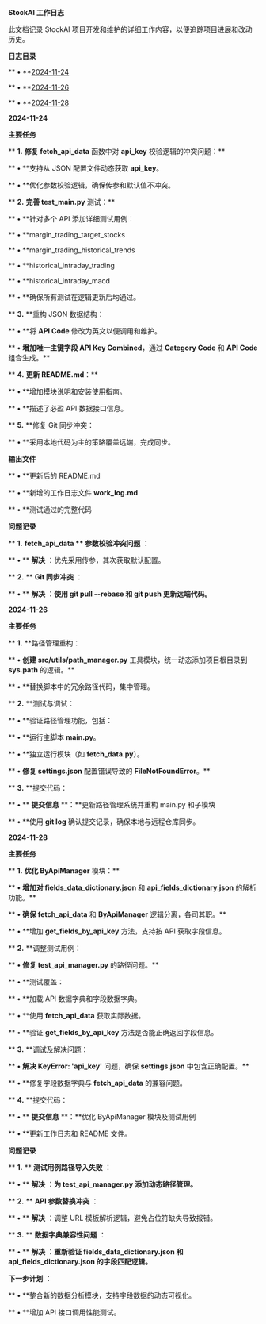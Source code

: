 
**StockAI 工作日志**

此文档记录 StockAI 项目开发和维护的详细工作内容，以便追踪项目进展和改动历史。

**日志目录**

**	**•**	**[2024-11-24](#2024-11-24)

**	**•**	**[2024-11-26](#2024-11-26)

**	**•**	**[2024-11-28](#2024-11-28)

**2024-11-24**

**主要任务**

**	**1.**	**修复 fetch_api_data** 函数中对 **api_key** 校验逻辑的冲突问题：**

**	**•**	**支持从 JSON 配置文件动态获取 **api_key**。

**	**•**	**优化参数校验逻辑，确保传参和默认值不冲突。

**	**2.**	**完善 test_main.py** 测试：**

**	**•**	**针对多个 API 添加详细测试用例：

**	**•**	**margin_trading_target_stocks

**	**•**	**margin_trading_historical_trends

**	**•**	**historical_intraday_trading

**	**•**	**historical_intraday_macd

**	**•**	**确保所有测试在逻辑更新后均通过。

**	**3.**	**重构 JSON 数据结构：

**	**•**	**将 **API Code** 修改为英文以便调用和维护。

**	**•**	**增加唯一主键字段 API Key Combined**，通过 **Category Code** 和 **API Code** 组合生成。**

**	**4.**	**更新 README.md**：**

**	**•**	**增加模块说明和安装使用指南。

**	**•**	**描述了必盈 API 数据接口信息。

**	**5.**	**修复 Git 同步冲突：

**	**•**	**采用本地代码为主的策略覆盖远端，完成同步。

**输出文件**

**	**•**	**更新后的 README.md

**	**•**	**新增的工作日志文件 **work_log.md**

**	**•**	**测试通过的完整代码

**问题记录**

**	**1.**	**fetch_api_data ** 参数校验冲突问题** **：**

**	**•**	** **解决** ：优先采用传参，其次获取默认配置。

**	**2.**	** **Git 同步冲突** ：

**	**•**	** **解决** **：使用 **git pull --rebase** 和 **git push** 更新远端代码。**

**2024-11-26**

**主要任务**

**	**1.**	**路径管理重构：

**	**•**	**创建 src/utils/path_manager.py** 工具模块，统一动态添加项目根目录到 **sys.path** 的逻辑。**

**	**•**	**替换脚本中的冗余路径代码，集中管理。

**	**2.**	**测试与调试：

**	**•**	**验证路径管理功能，包括：

**	**•**	**运行主脚本 **main.py**。

**	**•**	**独立运行模块（如 **fetch_data.py**）。

**	**•**	**修复 settings.json** 配置错误导致的 **FileNotFoundError**。**

**	**3.**	**提交代码：

**	**•**	** **提交信息** **：**更新路径管理系统并重构 main.py 和子模块

**	**•**	**使用 **git log** 确认提交记录，确保本地与远程仓库同步。

**2024-11-28**

**主要任务**

**	**1.**	**优化 ByApiManager** 模块：**

**	**•**	**增加对 fields_data_dictionary.json** 和 **api_fields_dictionary.json** 的解析功能。**

**	**•**	**确保 fetch_api_data** 和 **ByApiManager** 逻辑分离，各司其职。**

**	**•**	**增加 **get_fields_by_api_key** 方法，支持按 API 获取字段信息。

**	**2.**	**调整测试用例：

**	**•**	**修复 test_api_manager.py** 的路径问题。**

**	**•**	**测试覆盖：

**	**•**	**加载 API 数据字典和字段数据字典。

**	**•**	**使用 **fetch_api_data** 获取实际数据。

**	**•**	**验证 **get_fields_by_api_key** 方法是否能正确返回字段信息。

**	**3.**	**调试及解决问题：

**	**•**	**解决 KeyError: 'api_key'** 问题，确保 **settings.json** 中包含正确配置。**

**	**•**	**修复字段数据字典与 **fetch_api_data** 的兼容问题。

**	**4.**	**提交代码：

**	**•**	** **提交信息** **：**优化 ByApiManager 模块及测试用例

**	**•**	**更新工作日志和 README 文件。

**问题记录**

**	**1.**	** **测试用例路径导入失败** ：

**	**•**	** **解决** **：为 **test_api_manager.py** 添加动态路径管理。**

**	**2.**	** **API 参数替换冲突** ：

**	**•**	** **解决** ：调整 URL 模板解析逻辑，避免占位符缺失导致报错。

**	**3.**	** **数据字典兼容性问题** ：

**	**•**	** **解决** **：重新验证 **fields_data_dictionary.json** 和 **api_fields_dictionary.json** 的字段匹配逻辑。**

 **下一步计划** ：

**	**•**	**整合新的数据分析模块，支持字段数据的动态可视化。

**	**•**	**增加 API 接口调用性能测试。

